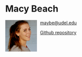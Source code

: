 # Macy Beach

<img src="mugshot.jpeg"
     alt="Macy Beach mugshot"
     style="float: left; margin-right: 10px; width:100px;" />

<maybe@udel.edu>

[Github repository](https://github.com/maybeep/maybeep.github.io.git)


